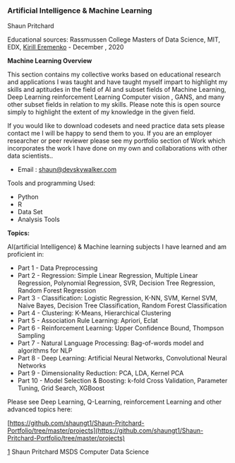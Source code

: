 ### Artificial Intelligence &amp; Machine Learning

Shaun Pritchard 

Educational sources:
Rassmussen College Masters of Data Science, MIT, EDX, [Kirill Eremenko](https://www.udemy.com/user/kirilleremenko/) - December , 2020

**Machine Learning Overview**

This section contains my collective works based on educational research and applications I was taught and have taught myself impart to highlight my skills and aptitudes in the field of AI and subset fields of Machine Learning, Deep Learning reinforcement Learning Computer vision , GANS, and many other subset fields in relation to my skills. Please note this is open source simply to highlight the extent of my knowledge in the given field.

If you would like to download codesets and need practice data sets please contact me I will be happy to send them to you. If you are an employer researcher or peer reviewer please see my portfolio section of Work which incorporates the work I have done on my own and collaborations with other data scientists..

- Email : [shaun@devskywalker.com](mailto:shaun@devskywalker.com)

Tools and programming Used:
- Python
- R
- Data Set
- Analysis Tools

**Topics:**

AI(artificial Intelligence) &amp; Machine learning subjects I have learned and am proficient in:

- Part 1 - Data Preprocessing
- Part 2 - Regression: Simple Linear Regression, Multiple Linear Regression, Polynomial Regression, SVR, Decision Tree Regression, Random Forest Regression
- Part 3 - Classification: Logistic Regression, K-NN, SVM, Kernel SVM, Naive Bayes, Decision Tree Classification, Random Forest Classification
- Part 4 - Clustering: K-Means, Hierarchical Clustering
- Part 5 - Association Rule Learning: Apriori, Eclat
- Part 6 - Reinforcement Learning: Upper Confidence Bound, Thompson Sampling
- Part 7 - Natural Language Processing: Bag-of-words model and algorithms for NLP
- Part 8 - Deep Learning: Artificial Neural Networks, Convolutional Neural Networks
- Part 9 - Dimensionality Reduction: PCA, LDA, Kernel PCA
- Part 10 - Model Selection &amp; Boosting: k-fold Cross Validation, Parameter Tuning, Grid Search, XGBoost

Please see Deep Learning, Q-Learning, reinforcement Learning and other advanced topics here:

[https://github.com/shaungt1/Shaun-Pritchard-Portfolio/tree/master/projects](https://github.com/shaungt1/Shaun-Pritchard-Portfolio/tree/master/projects)

[1](#sdfootnote1anc) Shaun Pritchard MSDS Computer Data Science
